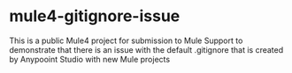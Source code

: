 # mule4-gitignore-issue
This is a public Mule4 project for submission to Mule Support to demonstrate that there is an issue with the default .gitignore that is created by Anypooint Studio with new Mule projects
